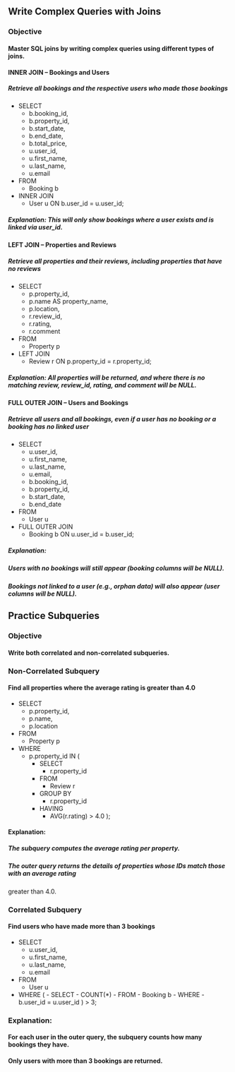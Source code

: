 ## Write Complex Queries with Joins 

### Objective 
  
#### Master SQL joins by writing complex queries using different types of joins.

#### INNER JOIN – Bookings and Users
##### Retrieve all bookings and the respective users who made those bookings
- SELECT 
    - b.booking_id,
    - b.property_id,
    - b.start_date,
    - b.end_date,
    - b.total_price,
    - u.user_id,
    - u.first_name,
    - u.last_name,
    - u.email
- FROM 
    - Booking b
- INNER JOIN 
   - User u ON b.user_id = u.user_id;
##### Explanation: This will only show bookings where a user exists and is linked via user_id.
  
#### LEFT JOIN – Properties and Reviews
##### Retrieve all properties and their reviews, including properties that have no reviews
- SELECT 
    - p.property_id,
    - p.name AS property_name,
    - p.location,
    - r.review_id,
    - r.rating,
    - r.comment
- FROM 
    - Property p
- LEFT JOIN 
    - Review r ON p.property_id = r.property_id;

##### Explanation: All properties will be returned, and where there is no matching review, review_id, rating, and comment will be NULL.
  
#### FULL OUTER JOIN – Users and Bookings
##### Retrieve all users and all bookings, even if a user has no booking or a booking has no linked user
- SELECT 
    - u.user_id,
    - u.first_name,
    - u.last_name,
    - u.email,
    - b.booking_id,
    - b.property_id,
    - b.start_date,
    - b.end_date
- FROM 
    - User u
- FULL OUTER JOIN 
    - Booking b ON u.user_id = b.user_id;

##### Explanation:

##### Users with no bookings will still appear (booking columns will be NULL).

##### Bookings not linked to a user (e.g., orphan data) will also appear (user columns will be NULL).

## Practice Subqueries

### Objective
#### Write both correlated and non-correlated subqueries.
### Non-Correlated Subquery
#### Find all properties where the average rating is greater than 4.0

- SELECT 
    - p.property_id,
    - p.name,
    - p.location
- FROM 
    - Property p
- WHERE 
    - p.property_id IN (
        - SELECT 
            - r.property_id
        - FROM 
            - Review r
        - GROUP BY 
            - r.property_id
        - HAVING 
            - AVG(r.rating) > 4.0
    );
#### Explanation:

##### The subquery computes the average rating per property.

##### The outer query returns the details of properties whose IDs match those with an average rating
  greater than 4.0.

### Correlated Subquery
#### Find users who have made more than 3 bookings

- SELECT 
    - u.user_id,
    - u.first_name,
    - u.last_name,
    - u.email
- FROM 
    - User u
- WHERE 
    (
        - SELECT 
            - COUNT(*)
        - FROM 
            - Booking b
        - WHERE 
            - b.user_id = u.user_id
    ) > 3;
### Explanation:

#### For each user in the outer query, the subquery counts how many bookings they have.

#### Only users with more than 3 bookings are returned.
